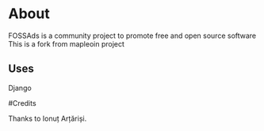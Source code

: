 # About
 
FOSSAds is a community project to promote free and open source software
This is a fork from  mapleoin project

## Uses

Django

#Credits

Thanks to Ionuț Arțăriși.
